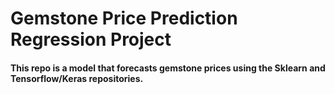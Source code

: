 # Gemstone Price Prediction Regression Project


#### This repo is a model that forecasts gemstone prices using the Sklearn and Tensorflow/Keras repositories.
